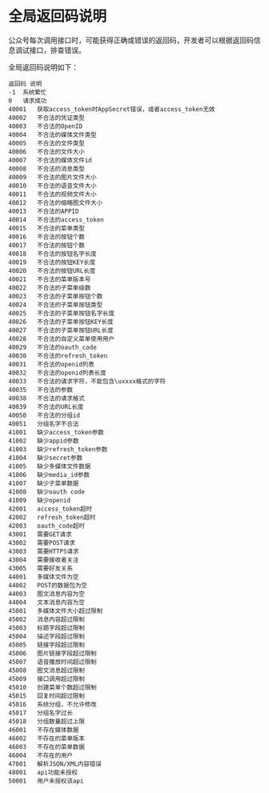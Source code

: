全局返回码说明
==============

公众号每次调用接口时，可能获得正确或错误的返回码，开发者可以根据返回码信息调试接口，排查错误。

全局返回码说明如下：

	返回码	说明
	-1	系统繁忙
	0	请求成功
	40001	获取access_token时AppSecret错误，或者access_token无效
	40002	不合法的凭证类型
	40003	不合法的OpenID
	40004	不合法的媒体文件类型
	40005	不合法的文件类型
	40006	不合法的文件大小
	40007	不合法的媒体文件id
	40008	不合法的消息类型
	40009	不合法的图片文件大小
	40010	不合法的语音文件大小
	40011	不合法的视频文件大小
	40012	不合法的缩略图文件大小
	40013	不合法的APPID
	40014	不合法的access_token
	40015	不合法的菜单类型
	40016	不合法的按钮个数
	40017	不合法的按钮个数
	40018	不合法的按钮名字长度
	40019	不合法的按钮KEY长度
	40020	不合法的按钮URL长度
	40021	不合法的菜单版本号
	40022	不合法的子菜单级数
	40023	不合法的子菜单按钮个数
	40024	不合法的子菜单按钮类型
	40025	不合法的子菜单按钮名字长度
	40026	不合法的子菜单按钮KEY长度
	40027	不合法的子菜单按钮URL长度
	40028	不合法的自定义菜单使用用户
	40029	不合法的oauth_code
	40030	不合法的refresh_token
	40031	不合法的openid列表
	40032	不合法的openid列表长度
	40033	不合法的请求字符，不能包含\uxxxx格式的字符
	40035	不合法的参数
	40038	不合法的请求格式
	40039	不合法的URL长度
	40050	不合法的分组id
	40051	分组名字不合法
	41001	缺少access_token参数
	41002	缺少appid参数
	41003	缺少refresh_token参数
	41004	缺少secret参数
	41005	缺少多媒体文件数据
	41006	缺少media_id参数
	41007	缺少子菜单数据
	41008	缺少oauth code
	41009	缺少openid
	42001	access_token超时
	42002	refresh_token超时
	42003	oauth_code超时
	43001	需要GET请求
	43002	需要POST请求
	43003	需要HTTPS请求
	43004	需要接收者关注
	43005	需要好友关系
	44001	多媒体文件为空
	44002	POST的数据包为空
	44003	图文消息内容为空
	44004	文本消息内容为空
	45001	多媒体文件大小超过限制
	45002	消息内容超过限制
	45003	标题字段超过限制
	45004	描述字段超过限制
	45005	链接字段超过限制
	45006	图片链接字段超过限制
	45007	语音播放时间超过限制
	45008	图文消息超过限制
	45009	接口调用超过限制
	45010	创建菜单个数超过限制
	45015	回复时间超过限制
	45016	系统分组，不允许修改
	45017	分组名字过长
	45018	分组数量超过上限
	46001	不存在媒体数据
	46002	不存在的菜单版本
	46003	不存在的菜单数据
	46004	不存在的用户
	47001	解析JSON/XML内容错误
	48001	api功能未授权
	50001	用户未授权该api
